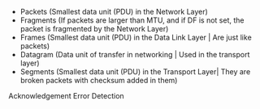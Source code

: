 - Packets (Smallest data unit (PDU) in the Network Layer)
- Fragments (If packets are larger than MTU, and if DF is not set, the packet is fragmented by the Network Layer)
- Frames (Smallest data unit (PDU) in the Data Link Layer | Are just like packets)
- Datagram (Data unit of transfer in networking | Used in the transport layer)
- Segments (Smallest data unit (PDU) in the Transport Layer| They are broken packets with checksum added in them)

Acknowledgement
Error Detection